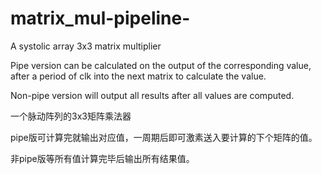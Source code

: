 # matrix_mul-pipeline-



A systolic array 3x3 matrix multiplier 



Pipe version can be calculated on the output of the corresponding value, after a period of clk into the next matrix to calculate the value.



Non-pipe version will output all results after all values are computed.


一个脉动阵列的3x3矩阵乘法器


pipe版可计算完就输出对应值，一周期后即可激素送入要计算的下个矩阵的值。



非pipe版等所有值计算完毕后输出所有结果值。




